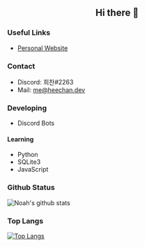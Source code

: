 <h2 align="center">Hi there 👋</h2>

### Useful Links

- [Personal Website](https://heechan.dev/)

### Contact

- Discord: 희찬#2263
- Mail: [me@heechan.dev](mailto:me@heechan.dev)

### Developing

- Discord Bots

#### Learning

- Python
- SQLite3
- JavaScript

### Github Status

![Noah's github stats](https://github-readme-stats.vercel.app/api?username=noah-hc&bg_color=000000&title_color=fff&text_color=fff&show_icons=true&count_private=true)

### Top Langs

[![Top Langs](https://github-readme-stats.vercel.app/api/top-langs/?username=noah-hc&bg_color=000000&title_color=fff&text_color=fff)](https://github.com/noah-hc/github-readme-stats)
